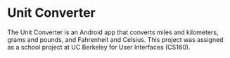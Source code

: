 Unit Converter
====

The Unit Converter is an Android app that converts miles and kilometers, grams and pounds, and Fahrenheit and Celsius. This project was assigned as a school project at UC Berkeley for User Interfaces (CS160).
